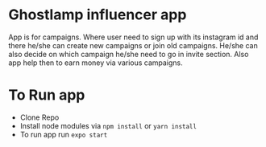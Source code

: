 # Ghostlamp influencer app
App is for campaigns. Where user need to sign up with its instagram id and there he/she can create new campaigns or join old campaigns. He/she can also decide on which campaign he/she need to go in invite section. Also app help then to earn money via various campaigns.
 
# To Run app
- Clone Repo
- Install node modules via `npm install` or `yarn install`
- To run app run `expo start`
